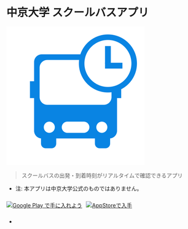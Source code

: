 # 中京大学 スクールバスアプリ

![logo](https://raw.githubusercontent.com/hayabusabusa/chukyo-bustime-docs/master/assets/logo.svg)

> スクールバスの出発・到着時刻がリアルタイムで確認できるアプリ

- 注: 本アプリは中京大学公式のものではありません。

<a href="https://play.google.com/store/apps/details?id=com.nanaten.bustime"><img alt="Google Play で手に入れよう" src="https://play.google.com/intl/en_us/badges/images/generic/ja_badge_web_generic.png" width="153"/></a><a href="https://apps.apple.com/jp/app/%E4%B8%AD%E4%BA%AC%E5%A4%A7%E5%AD%A6%E8%B1%8A%E7%94%B0%E3%82%AD%E3%83%A3%E3%83%B3%E3%83%91%E3%82%B9-%E3%82%B9%E3%82%AF%E3%83%BC%E3%83%AB%E3%83%90%E3%82%B9%E6%99%82%E5%88%BB%E8%A1%A8%E3%82%A2%E3%83%97%E3%83%AA/id1520394786"><img src="https://linkmaker.itunes.apple.com/assets/shared/badges/ja-jp/appstore-lrg.svg" alt="AppStoreで入手" height="40" style="margin:10px 10px;" /></a>

-  

<!-- Background Image -->
<!-- Issue: https://github.com/docsifyjs/docsify/issues/1233 -->
<!-- カバー画像のマスク部分のレンダリングが遅れてしまうので、一旦カバーの画像を隠す. -->
<!--![](https://raw.githubusercontent.com/hayabusabusa/chukyo-bustime-docs/master/assets/bg.png)-->